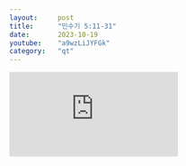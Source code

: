 ```yaml
---
layout:     post
title:      "민수기 5:11-31"
date:       2023-10-19
youtube:    "a9wzLiJYFGk"
category:   "qt"
---
```


<div class="youtube">
    <iframe src="https://www.youtube.com/embed/a9wzLiJYFGk" title="YouTube video player" frameborder="0" allow="accelerometer; autoplay; clipboard-write; encrypted-media; gyroscope; picture-in-picture; web-share" allowfullscreen></iframe>
</div>
